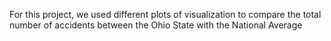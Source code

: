 For this project, we used different plots of visualization to compare the total number of accidents between the Ohio State with the National Average
